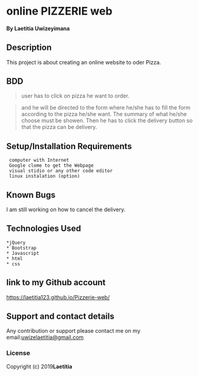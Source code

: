 # online PIZZERIE web
#### By **Laetitia Uwizeyimana**
##
## Description
  This project is about creating  an online website to oder Pizza.


## BDD

>user has to click on pizza he want to order.
  
>and he will be directed to the form where he/she has to fill the form according to the pizza he/she want.
>The summary of what he/she choose must be showen.
>Then he has to click the delivery button so that the pizza can be delivery.

## Setup/Installation Requirements
     computer with Internet
     Google clome to get the Webpage
     visual stidio or any other code editor
     linux instalation (option)


## Known Bugs
 
 I am still working on how to cancel the delivery.

## Technologies Used

    *jQuery
    * Bootstrap
    * Javascript
    * html
    * css 
## link to my Github account
https://laetitia123.github.io/Pizzerie-web/
## Support and contact details
Any contribution or support please contact me on my email:uwizelaetitia@gmail.com
### License

Copyright (c) 2019**Laetitia**
  